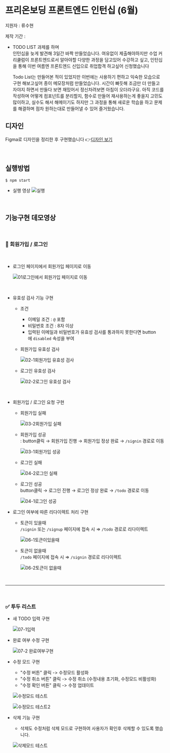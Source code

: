 # 프리온보딩 프론트엔드 인턴십 (6월)

지원자 : 류수현

제작 기간 : 

- TODO LIST 과제를 하며
    <br>인턴십을 늦게 발견해 3일간 바짝 만들었습니다. 여유없이 제출해야하지만 수업 커리큘럼이 프론트엔드로서 알아야할 다양한 과정을 담고있어 수강하고 싶고, 인턴십을 통해 이번 여름엔 프론트엔드 신입으로 취업합격 하고싶어 신청했습니다

    Todo List는 만들어본 적이 있었지만 이번에는 사용하기 편하고 익숙한 모습으로 구현 해보고싶어 종이 메모장처럼 만들었습니다. 시간이 빠듯해 조금만 더 만들고 자야지 하면서 만들다 보면 재밌어서 정신차려보면 아침이 오더라구요. 아직 코드를 작성하며 어떻게 컴포넌트를 분리할지, 함수로 만들어 재사용하는게 좋을지 고민도 많이하고, 실수도 해서 해메이기도 하지만 그 과정을 통해 새로운 학습을 하고 문제를 해결하며 점차 원하는대로 만들어낼 수 있어 즐거웠습니다.

## 디자인

Figma로 디자인을 정리한 후 구현했습니다
 👉[디자인 보기](https://www.figma.com/file/X9dSzejU8tlSRuNXYt4yPG/6%EC%9B%94-%ED%94%84%EB%A6%AC%EC%98%A8%EB%B3%B4%EB%94%A9?type=design&node-id=12%3A1030&t=44NaOT4ur7flB0RG-1)

<br>

## 실행방법
```
$ npm start
```
- 실행 영상
    ![실행](https://github.com/Ryusoo-h/wanted-pre-onboarding-frontend/assets/67295471/1dae3811-f8e1-4e06-a708-12532349a3c0)

<br>

## 기능구현 데모영상

<br>

### 👥 회원가입 / 로그인

<br>

- 로그인 페이지에서 회원가입 페이지로 이동

    ![01로그인에서 회원가입 페이지로 이동](https://github.com/Ryusoo-h/wanted-pre-onboarding-frontend/assets/67295471/5d627a1f-ade8-46dc-90a8-1b19215dd0e7)

<br>

- 유효성 검사 기능 구현

    - 조건
        - 이메일 조건 : `@` 포함
        - 비밀번호 조건 : 8자 이상
        - 입력된 이메일과 비밀번호가 유효성 검사를 통과하지 못한다면 button에 `disabled` 속성을 부여

    - 회원가입 유효성 검사

        ![02-1회원가입 유효성 검사](https://github.com/Ryusoo-h/wanted-pre-onboarding-frontend/assets/67295471/00683a5d-9d0d-452b-b128-e3e30b5544ac)

    - 로그인 유효성 검사

        ![02-2로그인 유효성 검사](https://github.com/Ryusoo-h/wanted-pre-onboarding-frontend/assets/67295471/987f82de-8cb4-456c-aa33-eb56faf9509e)

<br>

- 회원가입 / 로그인 요청 구현

    - 회원가입 실패

        ![03-2회원가입 실패](https://github.com/Ryusoo-h/wanted-pre-onboarding-frontend/assets/67295471/cb631d5e-f8e8-48eb-a54e-d4a008502856)

    - 회원가입 성공
    <br> : button클릭 → 회원가입 진행 → 회원가입 정상 완료 → `/signin` 경로로 이동

        ![03-1회원가입 성공](https://github.com/Ryusoo-h/wanted-pre-onboarding-frontend/assets/67295471/ee29c8f6-73f5-400f-bf5d-e08f06f37c8b)
    
    - 로그인 실패

        ![04-2로그인 실패](https://github.com/Ryusoo-h/wanted-pre-onboarding-frontend/assets/67295471/2b9d808b-c076-4bd3-9943-f5ecbe32c58d)

    - 로그인 성공
    <br> button클릭 → 로그인 진행 → 로그인 정상 완료 → `/todo` 경로로 이동

        ![04-1로그인 성공](https://github.com/Ryusoo-h/wanted-pre-onboarding-frontend/assets/67295471/bdbb347d-afd0-488a-9b59-362b22bb5a79)

- 로그인 여부에 따른 리다이렉트 처리 구현
    
    - 토큰이 있을때
    <br>`/signin` 또는 `/signup` 페이지에 접속 시 ⇒ `/todo` 경로로 리다이렉트

        ![06-1토큰이있을때](https://github.com/Ryusoo-h/wanted-pre-onboarding-frontend/assets/67295471/c6b4a361-416c-42b7-804e-237aa581b8cf)
    
    - 토큰이 없을때
    <br>`/todo` 페이지에 접속 시 ⇒ `/signin` 경로로 리다이렉트

        ![06-2토큰이 없을때](https://github.com/Ryusoo-h/wanted-pre-onboarding-frontend/assets/67295471/64388673-2ac7-4e65-b4bd-afb95c20df33)

<br>
<hr>
<br>

### ✅ 투두 리스트

- 새 TODO 입력 구현

    ![07-1입력](https://github.com/Ryusoo-h/wanted-pre-onboarding-frontend/assets/67295471/c71e3938-b490-46fd-85f3-4b7fe2b2e48c)

- 완료 여부 수정 구현

    ![07-2 완료여부구현](https://github.com/Ryusoo-h/wanted-pre-onboarding-frontend/assets/67295471/a964336c-5b6c-4fe2-9bfd-e74ad96eb69d)

- 수정 모드 구현
    - "수정 버튼" 클릭 -> 수정모드 활성화
    - "수정 취소 버튼" 클릭 -> 수정 취소 (수정내용 초기화, 수정모드 비활성화)
    - "수정 확인 버튼" 클릭 -> 수정 업데이트
    
    ![수정모드 테스트](https://github.com/Ryusoo-h/wanted-pre-onboarding-frontend/assets/67295471/a6956d57-4b56-4488-9670-ff82ed2ec9b9)
    
    ![수정모드 테스트2](https://github.com/Ryusoo-h/wanted-pre-onboarding-frontend/assets/67295471/00320ce5-e878-4331-ac93-3fc7f19efe4c)

- 삭제 기능 구현
    - 삭제도 수정처럼 삭제 모드로 구현하여 사용자가 확인후 삭제할 수 있도록 했습니다.

    ![삭제모드 테스트](https://github.com/Ryusoo-h/wanted-pre-onboarding-frontend/assets/67295471/2b7f8928-0e73-4fc5-84bf-c807ad85fca5)

